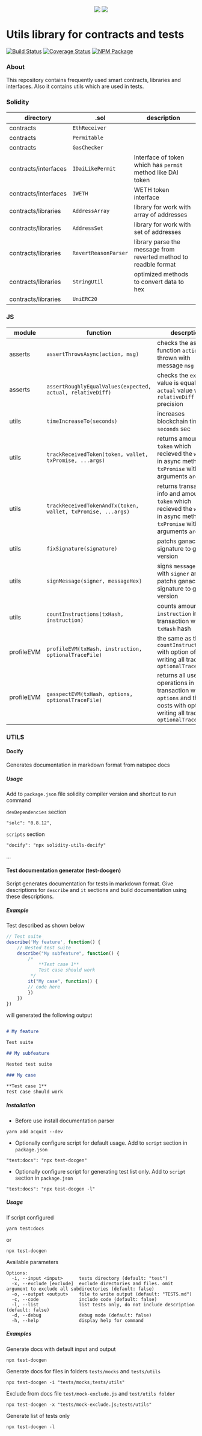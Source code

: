 <div align="center">
    <img src="https://github.com/1inch/solidity-utils/blob/master/.github/1inch_github_w.svg#gh-light-mode-only">
    <img src="https://github.com/1inch/solidity-utils/blob/master/.github/1inch_github_b.svg#gh-dark-mode-only">
</div>

# Utils library for contracts and tests

[![Build Status](https://github.com/1inch/solidity-utils/workflows/CI/badge.svg)](https://github.com/1inch/solidity-utils/actions)
[![Coverage Status](https://codecov.io/gh/1inch/solidity-utils/branch/master/graph/badge.svg?token=HJWBIVXQQA)](https://codecov.io/gh/1inch/solidity-utils)
[![NPM Package](https://img.shields.io/npm/v/@1inch/solidity-utils.svg)](https://www.npmjs.org/package/@1inch/solidity-utils)

### About

This repository contains frequently used smart contracts, libraries and interfaces. Also it contains utils which are used in tests.

### Solidity

|directory|.sol|description|
|--|--|--|
|contracts|`EthReceiver`||
|contracts|`Permitable`||
|contracts|`GasChecker`||
|contracts/interfaces|`IDaiLikePermit`|Interface of token which has `permit` method like DAI token|
|contracts/interfaces|`IWETH`|WETH token interface|
|contracts/libraries|`AddressArray`|library for work with array of addresses|
|contracts/libraries|`AddressSet`|library for work with set of addresses|
|contracts/libraries|`RevertReasonParser`|library parse the message from reverted method to readble format|
|contracts/libraries|`StringUtil`|optimized methods to convert data to hex|
|contracts/libraries|`UniERC20`||

### JS

|module|function|descrption|
|--|--|--|
|asserts|`assertThrowsAsync(action, msg)`|checks the async function `action()` thrown with message `msg`|
|asserts|`assertRoughlyEqualValues(expected, actual, relativeDiff)`|checks the `expected` value is equal to `actual` value with `relativeDiff` precision|
|utils|`timeIncreaseTo(seconds)`|increases blockchain time to `seconds` sec|
|utils|`trackReceivedToken(token, wallet, txPromise, ...args)`|returns amount of `token` which recieved the `wallet` in async method `txPromise` with arguments `args`|
|utils|`trackReceivedTokenAndTx(token, wallet, txPromise, ...args)`|returns transaction info and amount of `token` which recieved the `wallet` in async method `txPromise` with arguments `args`|
|utils|`fixSignature(signature)`|patchs ganache's signature to geth's version|
|utils|`signMessage(signer, messageHex) `|signs `messageHex` with `signer` and patchs ganache's signature to geth's version|
|utils|`countInstructions(txHash, instruction)`|counts amount of `instruction` in transaction with `txHash` hash|
|profileEVM|`profileEVM(txHash, instruction, optionalTraceFile)`|the same as the `countInstructions()` with option of writing all trace to `optionalTraceFile`|
|profileEVM|`gasspectEVM(txHash, options, optionalTraceFile)`|returns all used operations in `txHash` transaction with `options` and their costs with option of writing all trace to `optionalTraceFile`|

### UTILS

#### Docify

Generates documentation in markdown format from natspec docs

##### Usage
Add to `package.json` file solidity compiler version and shortcut to run command

`devDependencies` section

```
"solc": "0.8.12",
```

`scripts` section
```
"docify": "npx solidity-utils-docify"
```

...

#### Test documentation generator (test-docgen)
Script generates documentation for tests in markdown format.
Give descriptions for `describe` and `it` sections and build documentation using these descriptions.

##### Example
Test described as shown below

```JavaScript
// Test suite
describe('My feature', function() {
    // Nested test suite
    describe("My subfeature", function() {
        /*
            **Test case 1**
            Test case should work
         */
        it("My case", function() {
        // code here
        })
    })
})
```
will generated the following output
```Markdown

# My feature

Test suite

## My subfeature

Nested test suite

### My case

**Test case 1**
Test case should work
```

##### Installation
- Before use install documentation parser
```
yarn add acquit --dev
```
- Optionally configure script for default usage. Add to `script` section in `package.json`
```
"test:docs": "npx test-docgen"
```
- Optionally configure script for generating test list only. Add to `script` section in `package.json`
```
"test:docs": "npx test-docgen -l"
```

##### Usage
If script configured
```
yarn test:docs
```
or
```
npx test-docgen
```

Available parameters
```
Options:
  -i, --input <input>      tests directory (default: "test")
  -x, --exclude [exclude]  exclude directories and files. omit argument to exclude all subdirectories (default: false)
  -o, --output <output>    file to write output (default: "TESTS.md")
  -c, --code               include code (default: false)
  -l, --list               list tests only, do not include description (default: false)
  -d, --debug              debug mode (default: false)
  -h, --help               display help for command
```
##### Examples
Generate docs with default input and output
```
npx test-docgen
```

Generate docs for files in folders `tests/mocks` and `tests/utils`
```
npx test-docgen -i "tests/mocks;tests/utils"
```
Exclude from docs file `test/mock-exclude.js` and `test/utils folder`
```
npx test-docgen -x "tests/mock-exclude.js;tests/utils"
```
Generate list of tests only
```
npx test-docgen -l
```
